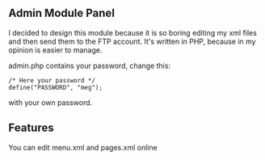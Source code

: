<h2>Admin Module Panel</h2>

I decided to design this module because it is so boring editing my xml
files and then send them to the FTP account. It's written in PHP, because
in my opinion is easier to manage.

admin.php contains your password, change this:

	/* Here your password */
	define("PASSWORD", "meg");

with your own password.

<h2>Features</h2>
You can edit menu.xml and pages.xml online
